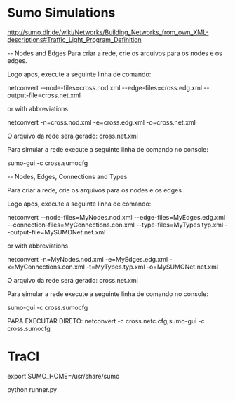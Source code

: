 # Sumo Simulations

http://sumo.dlr.de/wiki/Networks/Building_Networks_from_own_XML-descriptions#Traffic_Light_Program_Definition

-- Nodes and Edges
Para criar a rede, crie os arquivos para os nodes e os edges.

Logo apos, execute a seguinte linha de comando:

netconvert --node-files=cross.nod.xml --edge-files=cross.edg.xml --output-file=cross.net.xml

or with abbreviations

netconvert -n=cross.nod.xml -e=cross.edg.xml -o=cross.net.xml

O arquivo da rede será gerado: cross.net.xml

Para simular a rede execute a seguinte linha de comando no console:

sumo-gui -c cross.sumocfg

-- Nodes, Edges, Connections and Types

Para criar a rede, crie os arquivos para os nodes e os edges.

Logo apos, execute a seguinte linha de comando:

netconvert --node-files=MyNodes.nod.xml --edge-files=MyEdges.edg.xml --connection-files=MyConnections.con.xml --type-files=MyTypes.typ.xml --output-file=MySUMONet.net.xml

or with abbreviations

netconvert -n=MyNodes.nod.xml -e=MyEdges.edg.xml -x=MyConnections.con.xml -t=MyTypes.typ.xml -o=MySUMONet.net.xml

O arquivo da rede será gerado: cross.net.xml

Para simular a rede execute a seguinte linha de comando no console:

sumo-gui -c cross.sumocfg

PARA EXECUTAR DIRETO: netconvert -c cross.netc.cfg;sumo-gui -c cross.sumocfg

# TraCI

export SUMO_HOME=/usr/share/sumo

python runner.py
